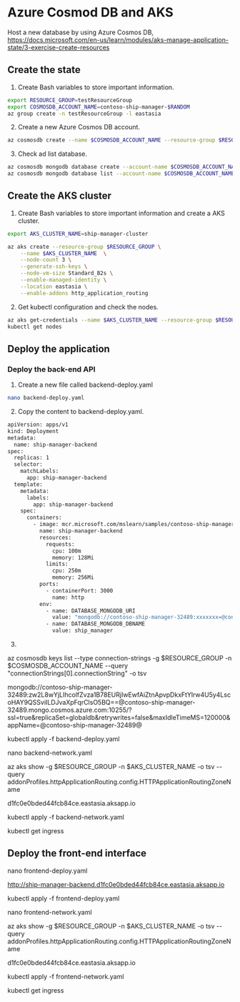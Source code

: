 # Azure Cosmod DB and AKS
Host a new database by using Azure Cosmos DB, https://docs.microsoft.com/en-us/learn/modules/aks-manage-application-state/3-exercise-create-resources<br>

## Create the state
1. Create Bash variables to store important information.
```bash
export RESOURCE_GROUP=testResourceGroup
export COSMOSDB_ACCOUNT_NAME=contoso-ship-manager-$RANDOM
az group create -n testResourceGroup -l eastasia
```
2. Create a new Azure Cosmos DB account.
```bash
az cosmosdb create --name $COSMOSDB_ACCOUNT_NAME --resource-group $RESOURCE_GROUP --kind MongoDB
```
3. Check ad list database.
```bash
az cosmosdb mongodb database create --account-name $COSMOSDB_ACCOUNT_NAME --resource-group $RESOURCE_GROUP --name contoso-ship-manager
az cosmosdb mongodb database list --account-name $COSMOSDB_ACCOUNT_NAME --resource-group $RESOURCE_GROUP -o table
```

## Create the AKS cluster
1. Create Bash variables to store important information and create a AKS cluster.
```bash
export AKS_CLUSTER_NAME=ship-manager-cluster

az aks create --resource-group $RESOURCE_GROUP \
    --name $AKS_CLUSTER_NAME  \
    --node-count 3 \
    --generate-ssh-keys \
    --node-vm-size Standard_B2s \
    --enable-managed-identity \
    --location eastasia \
    --enable-addons http_application_routing
```
2. Get kubectl configuration and check the nodes.
```bash	
az aks get-credentials --name $AKS_CLUSTER_NAME --resource-group $RESOURCE_GROUP	
kubectl get nodes
```

## Deploy the application

### Deploy the back-end API
1. Create a new file called backend-deploy.yaml
```bash
nano backend-deploy.yaml
```
2. Copy the content to backend-deploy.yaml.
```bash
apiVersion: apps/v1
kind: Deployment
metadata:
  name: ship-manager-backend
spec:
  replicas: 1
  selector:
    matchLabels:
      app: ship-manager-backend
  template:
    metadata:
      labels:
        app: ship-manager-backend
    spec:
      containers:
        - image: mcr.microsoft.com/mslearn/samples/contoso-ship-manager:backend
          name: ship-manager-backend
          resources:
            requests:
              cpu: 100m
              memory: 128Mi
            limits:
              cpu: 250m
              memory: 256Mi
          ports:
            - containerPort: 3000
              name: http
          env:
            - name: DATABASE_MONGODB_URI
              value: "mongodb://contoso-ship-manager-32489:xxxxxxx=@contoso-ship-manager-32489@"
            - name: DATABASE_MONGODB_DBNAME
              value: ship_manager
```
3.
az cosmosdb keys list --type connection-strings -g $RESOURCE_GROUP -n $COSMOSDB_ACCOUNT_NAME --query "connectionStrings[0].connectionString" -o tsv

mongodb://contoso-ship-manager-32489:zw2L8wYjLIhcolfZvza1B78EURjIwEwfAiZtnApvpDkxFtYlrw4U5y4LscoHAY9QSSviILDJvaXpFqrClsO5BQ==@contoso-ship-manager-32489.mongo.cosmos.azure.com:10255/?ssl=true&replicaSet=globaldb&retrywrites=false&maxIdleTimeMS=120000&appName=@contoso-ship-manager-32489@

kubectl apply -f backend-deploy.yaml

nano backend-network.yaml

az aks show -g $RESOURCE_GROUP -n $AKS_CLUSTER_NAME -o tsv --query addonProfiles.httpApplicationRouting.config.HTTPApplicationRoutingZoneName

d1fc0e0bded44fcb84ce.eastasia.aksapp.io

kubectl apply -f backend-network.yaml

kubectl get ingress

## Deploy the front-end interface

nano frontend-deploy.yaml

http://ship-manager-backend.d1fc0e0bded44fcb84ce.eastasia.aksapp.io

kubectl apply -f frontend-deploy.yaml

nano frontend-network.yaml

az aks show -g $RESOURCE_GROUP -n $AKS_CLUSTER_NAME -o tsv --query addonProfiles.httpApplicationRouting.config.HTTPApplicationRoutingZoneName

d1fc0e0bded44fcb84ce.eastasia.aksapp.io

kubectl apply -f frontend-network.yaml

kubectl get ingress




